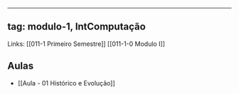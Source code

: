 

---
tag: modulo-1, IntComputação
---
Links: [[011-1 Primeiro Semestre]]  [[011-1-0 Modulo I]]
## Aulas

- [[Aula - 01 Histórico e Evolução]]